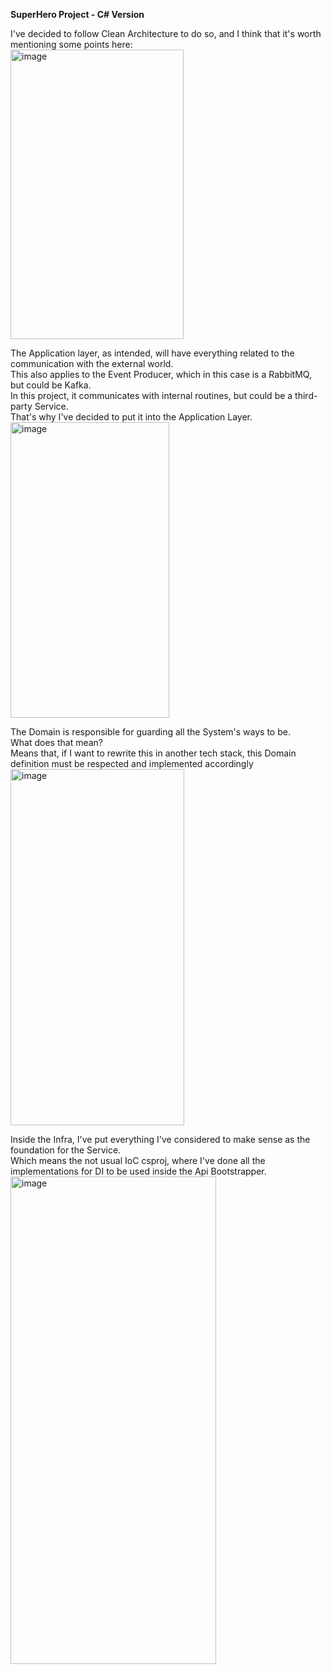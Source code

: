 **SuperHero Project - C# Version**<br />

I've decided to follow Clean Architecture to do so, and I think that it's worth mentioning some points here:<br /> 
<img width="277" height="463" alt="image" src="https://github.com/user-attachments/assets/83047498-d662-495b-9a40-cbcd0dc9b568" />
<br />

The Application layer, as intended, will have everything related to the communication with the external world. <br /> 
This also applies to the Event Producer, which in this case is a RabbitMQ, but could be Kafka. <br /> In this project, it communicates with internal routines, but could be a third-party Service.<br /> 
That's why I've decided to put it into the Application Layer.<br /> 
<img width="254" height="473" alt="image" src="https://github.com/user-attachments/assets/f3059a4f-55f8-4f9b-94e3-910c0326d53a" />

The Domain is responsible for guarding all the System's ways to be.<br /> 
What does that mean?<br /> 
Means that, if I want to rewrite this in another tech stack, this Domain definition must be respected and implemented accordingly<br /> 
<img width="278" height="570" alt="image" src="https://github.com/user-attachments/assets/90490912-f143-476b-9e2a-b7b1c6ff9b51" />

Inside the Infra, I've put everything I've considered to make sense as the foundation for the Service.<br /> 
Which means the not usual IoC csproj, where I've done all the implementations for DI to be used inside the Api Bootstrapper.<br /> 
<img width="329" height="780" alt="image" src="https://github.com/user-attachments/assets/d4f58840-6d74-40c6-a47e-9855bed4daa0" />
